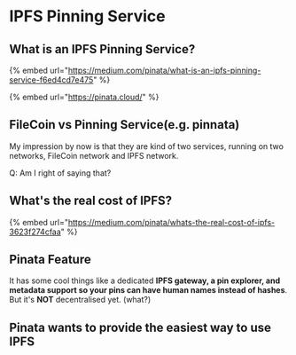 # IPFS Pinning Service

## What is an IPFS Pinning Service? <a id="5015"></a>

{% embed url="https://medium.com/pinata/what-is-an-ipfs-pinning-service-f6ed4cd7e475" %}

{% embed url="https://pinata.cloud/" %}

## FileCoin vs Pinning Service\(e.g. pinnata\)

My impression by now is that they are kind of two services, running on two networks, FileCoin network and IPFS network.

Q: Am I right of saying that?

## What's the real cost of IPFS?

{% embed url="https://medium.com/pinata/whats-the-real-cost-of-ipfs-3623f274cfaa" %}

## Pinata Feature

It has some cool things like a dedicated **IPFS gateway, a pin explorer, and metadata support so your pins can have human names instead of hashes**. But it's **NOT** decentralised yet. \(what?\)

## Pinata wants to provide the easiest way to use IPFS 

